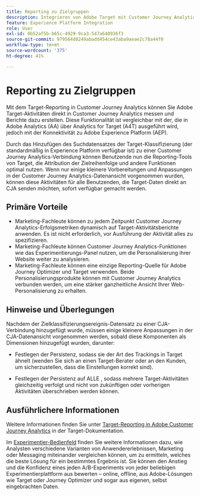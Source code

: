 ```yaml
---
title: Reporting zu Zielgruppen
description: Integrieren von Adobe Target mit Customer Journey Analytics
feature: Experience Platform Integration
role: User
exl-id: 0b52af5b-b65c-4929-9ca3-547a640936f3
source-git-commit: 979564d0249abadd454ce43aba9aeae2c78a44f0
workflow-type: tm+mt
source-wordcount: '375'
ht-degree: 41%

---
```


# Reporting zu Zielgruppen

Mit dem Target-Reporting in Customer Journey Analytics können Sie Adobe Target-Aktivitäten direkt in Customer Journey Analytics messen und Berichte dazu erstellen. Diese Funktionalität ist vergleichbar mit der, die in Adobe Analytics (AA) über Analytics for Target (A4T) ausgeführt wird, jedoch mit der Konnektivität zu Adobe Experience Platform (AEP).

Durch das Hinzufügen des Suchdatensatzes der Target-Klassifizierung (der standardmäßig in Experience Platform verfügbar ist) zu einer Customer Journey Analytics-Verbindung können Benutzende nun die Reporting-Tools von Target, die Attribution der Zielreihenfolge und andere Funktionen optimal nutzen. Wenn nur einige kleinere Vorbereitungen und Anpassungen in der Customer Journey Analytics-Datenansicht vorgenommen wurden, können diese Aktivitäten für alle Benutzenden, die Target-Daten direkt an CJA senden möchten, sofort verfügbar gemacht werden.

## Primäre Vorteile

* Marketing-Fachleute können zu jedem Zeitpunkt Customer Journey Analytics-Erfolgsmetriken dynamisch auf Target-Aktivitätsberichte anwenden. Es ist nicht erforderlich, vor Ausführung der Aktivität alles zu spezifizieren.
* Marketing-Fachleute können Customer Journey Analytics-Funktionen wie das Experimentierungs-Panel nutzen, um die Personalisierung ihrer Website weiter zu analysieren.
* Marketing-Fachleute können eine einzige Reporting-Quelle für Adobe Journey Optimizer und Target verwenden. Beide Personalisierungsprodukte können mit Customer Journey Analytics verbunden werden, um eine stärker ganzheitliche Ansicht Ihrer Web-Personalisierung zu erhalten.

## Hinweise und Überlegungen

Nachdem der Zielklassifizierungsereignis-Datensatz zu einer CJA-Verbindung hinzugefügt wurde, müssen einige kleinere Anpassungen in der CJA-Datenansicht vorgenommen werden, sobald diese Komponenten als Dimensionen hinzugefügt wurden, darunter:

* Festlegen der Persistenz, sodass sie der Art des Trackings in Target ähnelt (wenden Sie sich an einen Target-Berater oder an den Kunden, um sicherzustellen, dass die Einstellungen korrekt sind).

* Festlegen der Persistenz auf ALLE , sodass mehrere Target-Aktivitäten gleichzeitig verfolgt und nicht von zukünftigen oder vorherigen Aktivitäten überschrieben werden können.

## Ausführlichere Informationen

Weitere Informationen finden Sie unter [Target-Reporting in Adobe Customer Journey Analytics](https://experienceleague.adobe.com/de/docs/target/using/integrate/cja/target-reporting-in-cja) in der Target-Dokumentation.

Im [Experimentier-Bedienfeld](../analysis-workspace/c-panels/experimentation.md) finden Sie weitere Informationen dazu, wie Analysten verschiedene Varianten von Anwendererlebnissen, Marketing oder Messaging miteinander vergleichen können, um zu ermitteln, welches die beste Lösung für ein bestimmtes Ergebnis ist. Sie können den Anstieg und die Konfidenz eines jeden A/B-Experiments von jeder beliebigen Experimentierplattform aus bewerten – online, offline, aus Adobe-Lösungen wie Target oder Journey Optimizer und sogar aus eigenen, selbst eingebrachten Daten.
